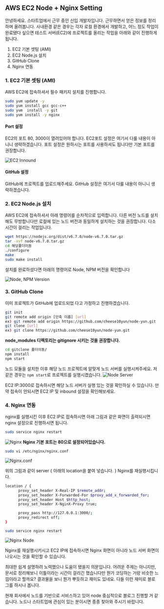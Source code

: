 ## AWS EC2 Node + Nginx Setting
안녕하세요. 스타트업에서 근무 중인 신입 개발자입니다. 근무하면서 얻은 정보를 정리하며 올려봅니다. 사내환경 같은 경우는 각자 로컬 환경에서 개발하고, 어느 정도 작업이 완료됐다 싶으면 테스트 서버(EC2)에 프로젝트를 올리는 작업을 아래와 같이 진행하게 됩니다.


1. EC2 기본 셋팅 (AMI)
2. EC2 Node.js 설치
3. GitHub Clone
4. Nginx 연동

### 1. EC2 기본 셋팅 (AMI)
AWS EC2에 접속하셔서 필수 패키지 설치를 진행합니다.

```bash
sudo yum update -y
sudo yum install gcc gcc-c++
sudo yum  install -y git
sudo yum install -y nginx
```


#### Port 설정
EC2의 포트 80, 3000이 열려있어야 합니다. EC2포트 설정은 여기서 다룰 내용이 아니니 생략하겠습니다. 포트 설정은 원하시는 포트를 사용하셔도 됩니다만 기본 포트를 권장합니다.

![EC2 Innound](https://i.imgur.com/XnEOclk.png)


#### GitHub 설정
GitHub에 프로젝트를 업로드해주세요. GitHub 설정은 여기서 다룰 내용이 아니니 생략하겠습니다.


### 2. EC2 Node.js 설치
AWS EC2에 접속하셔서 아래 명령어를 순차적으로 입력합니다. 다른 버전 노드를 설치해도 무방합니다만 로컬에 있는 노드 버전과 동일하게 설치하는 것을 권장합니다. 다소 시간이 걸리는 작업입니다.

```bash
wget https://nodejs.org/dist/v6.7.0/node-v6.7.0.tar.gz
tar -xvf node-v6.7.0.tar.gz
cd 해당폴더이동
./configure
make
sudo make install
```
설치를 완료하셨다면 아래의 명령어로 Node, NPM 버전을 확인합니다

![Node, NPM Version](https://i.imgur.com/joOtMGi.png)

### 3. GitHub Clone
이미 프로젝트가 GitHub에 업로드되었 다고 가정하고 진행하겠습니다.

```bash
git init
git remote add origin [단축 이름] [url]
ex) git remote add origin https://github.com/cheese10yun/node-yun.git
git clone [url]
ex) git clone https://github.com/cheese10yun/node-yun.git
```

**node_modules 디렉토리는 gitignore 시키는 것을 권장합니다.**


```bash
cd gitclone 폴더이동/
npm install
npm start
```

노드 모듈을 설치한 이후 해당 노드 프로젝트에 알맞게 노드 서버를 실행시켜주세요. 저 같은 경우는 `npm start`로 프로젝트를 실행시켰습니다.
![Node Server](https://i.imgur.com/bLIrf9x.png)

EC2 IP:3000로 접속하시면 해당 노드 서버가 실행 있는 것을 확인하실 수 있습니다. 만약 접속이 안되시면 EC2 IP 및 inbound 설정을 확인해보세요.

### 4. Nginx 연동

nginx를 실행시킨 이후 EC2 IP로 접속하시면 아래 그림과 같은 화면이 출력되시면 nginx 설정으로 진행하시면 됩니다.

```bash
sudo service nginx restart
```

![Nginx](https://i.imgur.com/ShyNzxi.png)
**Nginx 기본 포트는 80으로 설정되어있습니다.**

```bash
sudo vi /etc/nginx/nginx.conf
```

![Nginx.conf](https://i.imgur.com/rBNAhpq.png)

위의 그림과 같이 server {
    아래의 location을 붙여 넣습니다.
} Nginx를 재실행시킵니다.


```bash
location / {
      proxy_set_header X-Real-IP $remote_addr;
      proxy_set_header X-Forwarded-For $proxy_add_x_forwarded_for;
      proxy_set_header Host $http_host;
      proxy_set_header X-NginX-Proxy true;

      proxy_pass http://127.0.0.1:3000/;
      proxy_redirect off;
}
```

```bash
sudo service nginx restart
```

![Nginx Node](https://i.imgur.com/jEsxV1H.png)


Nginx를 재실행시키시고 EC2 IP에 접속하시면 Nginx 화면이 아니라 노드 서버 화면이 나오시는 것을 확인할 수 있습니다.

최대한 쉽게 설명하려 노력했으나 도움이 됐을지 의문입니다. 어려운 주제는 아니지만, 문서로 정리해보니 이틀이라는 시간이 걸리긴 했습니다만 뭔가 코딩하는 거랑 비슷한 느낌이라고 할까요? 결과물을 보니 뭔가 뿌듯하고 재미도 있네요. 다들 이런 재미로 블로그를 하시나 봅니다.

현재 회사에서 노드를 기반으로 서비스하고 있어 node 중심적으로 블로그 진행할 거 같습니다. 노드나 스타트업에 관심이 있는 분이시면 종종 찾아와 주시기 바랍니다.